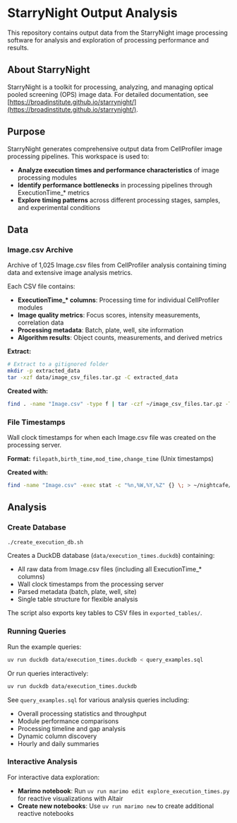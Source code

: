 # StarryNight Output Analysis

This repository contains output data from the StarryNight image processing software for analysis and exploration of processing performance and results.

## About StarryNight

StarryNight is a toolkit for processing, analyzing, and managing optical pooled screening (OPS) image data. For detailed documentation, see [https://broadinstitute.github.io/starrynight/](https://broadinstitute.github.io/starrynight/).

## Purpose

StarryNight generates comprehensive output data from CellProfiler image processing pipelines. This workspace is used to:

- **Analyze execution times and performance characteristics** of image processing modules
- **Identify performance bottlenecks** in processing pipelines through ExecutionTime_* metrics
- **Explore timing patterns** across different processing stages, samples, and experimental conditions

## Data

### Image.csv Archive
Archive of 1,025 Image.csv files from CellProfiler analysis containing timing data and extensive image analysis metrics.

Each CSV file contains:
- **ExecutionTime_\* columns**: Processing time for individual CellProfiler modules
- **Image quality metrics**: Focus scores, intensity measurements, correlation data
- **Processing metadata**: Batch, plate, well, site information
- **Algorithm results**: Object counts, measurements, and derived metrics

**Extract:**
```bash
# Extract to a gitignored folder
mkdir -p extracted_data
tar -xzf data/image_csv_files.tar.gz -C extracted_data
```

**Created with:**
```bash
find . -name "Image.csv" -type f | tar -czf ~/image_csv_files.tar.gz -T -
```

### File Timestamps
Wall clock timestamps for when each Image.csv file was created on the processing server.

**Format:** `filepath,birth_time,mod_time,change_time` (Unix timestamps)

**Created with:**
```bash
find -name "Image.csv" -exec stat -c "%n,%W,%Y,%Z" {} \; > ~/nightcafe/file_timestamps_raw.csv
```

## Analysis

### Create Database
```bash
./create_execution_db.sh
```

Creates a DuckDB database (`data/execution_times.duckdb`) containing:
- All raw data from Image.csv files (including all ExecutionTime_* columns)
- Wall clock timestamps from the processing server
- Parsed metadata (batch, plate, well, site)
- Single table structure for flexible analysis

The script also exports key tables to CSV files in `exported_tables/`.

### Running Queries

Run the example queries:
```bash
uv run duckdb data/execution_times.duckdb < query_examples.sql
```

Or run queries interactively:
```bash
uv run duckdb data/execution_times.duckdb
```

See `query_examples.sql` for various analysis queries including:
- Overall processing statistics and throughput
- Module performance comparisons
- Processing timeline and gap analysis
- Dynamic column discovery
- Hourly and daily summaries

### Interactive Analysis

For interactive data exploration:
- **Marimo notebook**: Run `uv run marimo edit explore_execution_times.py` for reactive visualizations with Altair
- **Create new notebooks**: Use `uv run marimo new` to create additional reactive notebooks
